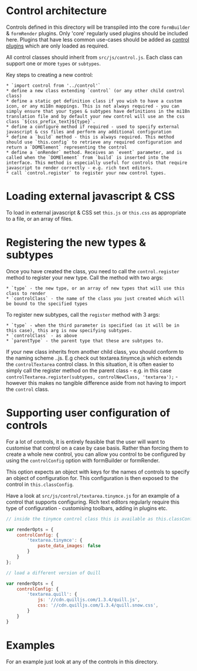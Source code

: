 # Control architecture

Controls defined in this directory will be transpiled into the core `formBuilder` & `formRender` plugins. Only 'core' regularly used plugins should be included here. Plugins that have less common use-cases should be added as [control plugins](../control_plugins) which are only loaded as required.

All control classes should inherit from `src/js/control.js`. Each class can support one or more `types` or `subtypes`.

Key steps to creating a new control:

    * `import control from '../control'`
    * define a new class extending `control` (or any other child control class)
    * define a static get definition class if you wish to have a custom icon, or any mi18n mappings. This is not always required - you can simply ensure that your types & subtypes have definitions in the mi18n translation file and by default your new control will use an the css class `${css_prefix_text}${type}`.
    * define a configure method if required - used to specify external javascript & css files and perform any additional configuration
    * define a `build` method - this is always required. This method should use `this.config` to retrieve any required configuration and return a `DOMElement` representing the control
    * define a `onRender` method. Receives an `event` parameter, and is called when the `DOMElement` from `build` is inserted into the interface. This method is especially useful for controls that require javascript to render correctly - e.g. rich text editors.
    * call `control.register` to register your new control types.

# Loading external javascript & CSS

To load in external javascript & CSS set `this.js` or `this.css` as appropriate to a file, or an array of files.

# Registering the new types & subtypes

Once you have created the class, you need to call the `control.register` method to register your new type. Call the method with two args:

    * `type` - the new type, or an array of new types that will use this class to render
    * `controlClass` - the name of the class you just created which will be bound to the specified types

To register new subtypes, call the `register` method with 3 args:

    * `type` - when the third parameter is specified (as it will be in this case), this arg is now specifying subtypes.
    * `controlClass` - as above
    * `parentType` - the parent type that these are subtypes to.

If your new class inherits from another child class, you should conform to the naming scheme <parentFile>.<thisClass>.js. E.g check out textarea.tinymce.js which extends the `controlTextarea` control class. In this situation, it is often easier to simply call the register method on the parent class - e.g. in this case `controlTextarea.register(subtypes, controlNewClass, 'textarea');` - however this makes no tangible difference aside from not having to import the `control` class.

# Supporting user configuration of controls

For a lot of controls, it is entirely feasible that the user will want to customise that control on a case by case basis. Rather than forcing them to create a whole new control, you can allow you control to be configured by using the `controlConfig` option with formBuilder or formRender.

This option expects an object with keys for the names of controls to specify an object of configuration for. This configuration is then exposed to the control in `this.classConfig`.

Have a look at `src/js/control/textarea.tinymce.js` for an example of a control that supports configuring. Rich text editors regularly require this type of configuration - customising toolbars, adding in plugins etc.

```javascript
// inside the tinymce control class this is available as this.classConfig.paste_data_images

var renderOpts = {
    controlConfig: {
        'textarea.tinymce': {
            paste_data_images: false
        }
    }
};

// load a different version of Quill

var renderOpts = {
    controlConfig: {
        'textarea.quill': {
            js: '//cdn.quilljs.com/1.3.4/quill.js',
            css: '//cdn.quilljs.com/1.3.4/quill.snow.css',
        }
    }
}

```

# Examples

For an example just look at any of the controls in this directory.
